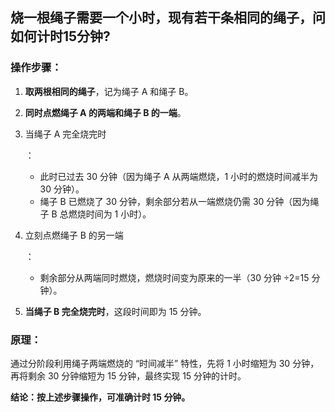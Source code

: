 ## 烧一根绳子需要一个小时，现有若干条相同的绳子，问如何计时15分钟?

### 操作步骤：

1. **取两根相同的绳子**，记为绳子 A 和绳子 B。

2. **同时点燃绳子 A 的两端和绳子 B 的一端**。

3. 当绳子 A 完全烧完时

   ：

    - 此时已过去 30 分钟（因为绳子 A 从两端燃烧，1 小时的燃烧时间减半为 30 分钟）。
    - 绳子 B 已燃烧了 30 分钟，剩余部分若从一端燃烧仍需 30 分钟（因为绳子 B 总燃烧时间为 1 小时）。

4. 立刻点燃绳子 B 的另一端

   ：

    - 剩余部分从两端同时燃烧，燃烧时间变为原来的一半（30 分钟 ÷2=15 分钟）。

5. **当绳子 B 完全烧完时**，这段时间即为 15 分钟。

### 原理：

通过分阶段利用绳子两端燃烧的 “时间减半” 特性，先将 1 小时缩短为 30 分钟，再将剩余 30 分钟缩短为 15 分钟，最终实现 15 分钟的计时。

**结论：按上述步骤操作，可准确计时 15 分钟。**